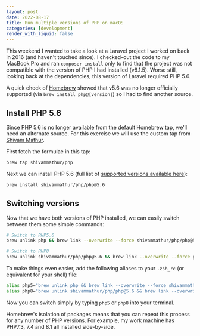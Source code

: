 ```yaml
---
layout: post
date: 2022-08-17
title: Run multiple versions of PHP on macOS
categories: [development]
render_with_liquid: false
---
```

This weekend I wanted to take a look at a Laravel project I worked on back in 2016 (and haven't touched since). I checked-out the code to my MacBook Pro and ran `composer install` only to find that the project was not compatible with the version of PHP I had installed (v8.1.5).  Worse still, looking back at the dependencies, this version of Laravel required PHP 5.6.

A quick check of [Homebrew](https://brew.sh) showed that v5.6 was no longer officially supported (via `brew install php@[version]`) so I had to find another source.

## Install PHP 5.6

Since PHP 5.6 is no longer available from the default Homebrew tap, we'll need an alternate source.  For this exercise we will use the custom tap from [Shivam Mathur](https://github.com/shivammathur/homebrew-php).

First fetch the formulae in this tap:

```bash
brew tap shivammathur/php
```

Next we can install PHP 5.6 (full list of [supported versions  available here](https://github.com/shivammathur/homebrew-php#php-support)):

```bash
brew install shivammathur/php/php@5.6
```

## Switching versions

Now that we have both versions of PHP installed, we can easily switch between them some simple commands:

```bash
# Switch to PHP5.6
brew unlink php && brew link --overwrite --force shivammathur/php/php@5.6
```

```bash
# Switch to PHP8
brew unlink shivammathur/php/php@5.6 && brew link --overwrite --force php
```

To make things even easier, add the following aliases to your `.zsh_rc` (or equivalent for your shell) file:

```bash
alias php5="brew unlink php && brew link --overwrite --force shivammathur/php/php@5.6"
alias php8="brew unlink shivammathur/php/php@5.6 && brew link --overwrite --force php"
```
Now you can switch simply by typing `php5` or `php8` into your terminal.

Homebrew's isolation of packages means that you can repeat this process for any number of PHP versions. For example, my work machine has PHP7.3, 7.4 and 8.1 all installed side-by-side.
